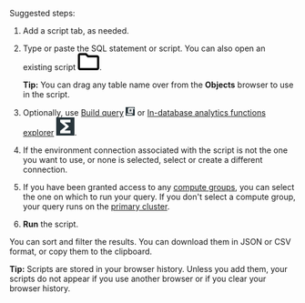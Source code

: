 Suggested steps:

1.  Add a script tab, as needed.


1.  Type or paste the SQL statement or script. You can also open an existing script ![icn-folder_black_15px.svg](Images/niz1696362597829.svg).

    **Tip:** You can drag any table name over from the **Objects** browser to use in the script.


1.  Optionally, use [Build query](vkk1692059193535.md) ![""](Images/nsa1692141328702.png) or [In-database analytics functions explorer](iql1691540875799.md) ![""](Images/vxh1684731330989.svg).


1.  If the environment connection associated with the script is not the one you want to use, or none is selected, select or create a different connection.


1.  If you have been granted access to any [compute groups](mqu1640280532737.md), you can select the one on which to run your query. If you don't select a compute group, your query runs on the [primary cluster](nmr1658424425362.md).


1.  **Run** the script.


You can sort and filter the results. You can download them in JSON or CSV format, or copy them to the clipboard.

**Tip:** Scripts are stored in your browser history. Unless you add them, your scripts do not appear if you use another browser or if you clear your browser history.

